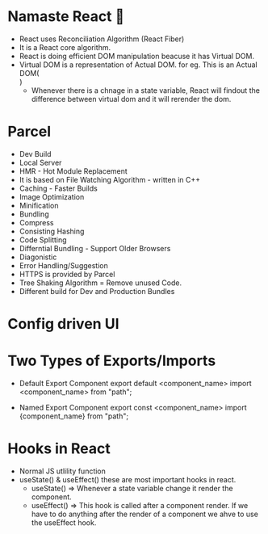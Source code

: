 # Namaste React 🚀
- React uses Reconciliation Algorithm (React Fiber)
- It is a React core algorithm.
- React is doing efficient DOM manipulation beacuse it has Virtual DOM.
- Virtual DOM is a representation of Actual DOM. for eg. This is an Actual DOM(<div><img /></div>)
    - Whenever there is a chnage in a state variable, React will findout the difference between virtual dom and it will rerender the dom.

# Parcel
- Dev Build
- Local Server
- HMR - Hot Module Replacement
- It is based on File Watching Algorithm - written in C++
- Caching - Faster Builds
- Image Optimization
- Minification
- Bundling
- Compress
- Consisting Hashing
- Code Splitting
- Differntial Bundling - Support Older Browsers
- Diagonistic
- Error Handling/Suggestion
- HTTPS is provided by Parcel
- Tree Shaking Algorithm = Remove unused Code.
- Different build for Dev and Production Bundles

# Config driven UI

# Two Types of Exports/Imports

- Default Export Component
    export default <component_name>
    import <component_name> from "path";

- Named Export Component
    export const <component_name>
    import {component_name} from "path";

# Hooks in React
- Normal JS utlility function
- useState() & useEffect() these are most important hooks in react.
    - useState() => Whenever a state variable change it render the component.
    - useEffect() => This hook is called after a component render. If we have to do anything after the render of a component we ahve to use the useEffect hook.